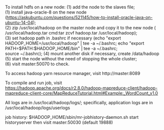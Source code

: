 To install hdfs on a new node:
(1) add the node to the slaves file;<br/>
(1) install java-oracle-8 on the new node (https://askubuntu.com/questions/521145/how-to-install-oracle-java-on-ubuntu-14-04);<br/>
(2) zip /usr/local/hadoop on the master node and copy it to the new node ( /usr/local/hadoop.tar    cmd:tar zcvf hadoop.tar /usr/local/hadoop);<br/>
(3) set hadoop path in .bashrc if necessary (echo "export HADOOP_HOME=/usr/local/hadoop" | tee -a ~/.bashrc; echo "export PATH=\$PATH:\$HADOOP_HOME/bin" | tee -a ~/.bashrc;<br/>  source ~/.bashrc);
(4) mount another disk if necessary, create /data/hadoop<br/>
(5) start the node without the need of stopping the whole cluster;<br/>
(6) visit master:50070 to check.<br/>


To access hadoop yarn resource manager, visit http://master:8089

To compile and run job, visit https://hadoop.apache.org/docs/r2.8.0/hadoop-mapreduce-client/hadoop-mapreduce-client-core/MapReduceTutorial.html#Example:_WordCount_v1.0

All logs are in /usr/local/hadoop/logs/; specifically, application logs are in /usr/local/hadoop/logs/userlogs

job history: $HADOOP_HOME/sbin/mr-jobhistory-daemon.sh start historyserver
then visit master:50030 (default 19888)

